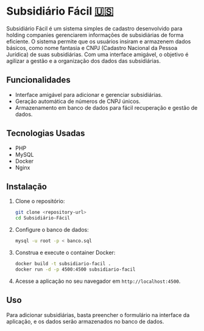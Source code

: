 # Subsidiário Fácil [:us:](README.md)

Subsidiário Fácil é um sistema simples de cadastro desenvolvido para holding companies gerenciarem informações de subsidiárias de forma eficiente. O sistema permite que os usuários insiram e armazenem dados básicos, como nome fantasia e CNPJ (Cadastro Nacional da Pessoa Jurídica) de suas subsidiárias. Com uma interface amigável, o objetivo é agilizar a gestão e a organização dos dados das subsidiárias.

## Funcionalidades

- Interface amigável para adicionar e gerenciar subsidiárias.
- Geração automática de números de CNPJ únicos.
- Armazenamento em banco de dados para fácil recuperação e gestão de dados.

## Tecnologias Usadas

- PHP
- MySQL
- Docker
- Nginx

## Instalação

1. Clone o repositório:
   ```bash
   git clone <repository-url>
   cd Subsidiário-Fácil
   ```

2. Configure o banco de dados:
   ```bash
   mysql -u root -p < banco.sql
   ```

3. Construa e execute o container Docker:
   ```bash
   docker build -t subsidiario-facil .
   docker run -d -p 4500:4500 subsidiario-facil
   ```

4. Acesse a aplicação no seu navegador em `http://localhost:4500`.

## Uso

Para adicionar subsidiárias, basta preencher o formulário na interface da aplicação, e os dados serão armazenados no banco de dados.